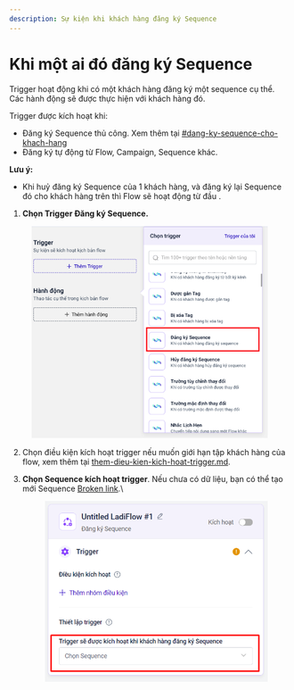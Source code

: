 ```yaml
---
description: Sự kiện khi khách hàng đăng ký Sequence
---
```


# Khi một ai đó đăng ký Sequence

Trigger hoạt động khi có một khách hàng đăng ký một sequence cụ thể. Các hành động sẽ được thực hiện với khách hàng đó.

Trigger được kích hoạt khi:

* Đăng ký Sequence thủ công. Xem thêm tại [#dang-ky-sequence-cho-khach-hang](../../../sequences/sequence.md#dang-ky-sequence-cho-khach-hang "mention")
* Đăng ký tự động từ Flow, Campaign, Sequence khác.

**Lưu ý:**

* Khi huỷ đăng ký Sequence của 1 khách hàng, và đăng ký lại Sequence đó cho khách hàng trên thì Flow sẽ hoạt động từ đầu .

1. **Chọn Trigger Đăng ký Sequence.**

<figure><img src="../../../.gitbook/assets/image (383).png" alt="" width="464"><figcaption></figcaption></figure>

2. Chọn điều kiện kích hoạt trigger nếu muốn giới hạn tập khách hàng của flow, xem thêm tại [them-dieu-kien-kich-hoat-trigger.md](them-dieu-kien-kich-hoat-trigger.md "mention").
3.  **Chọn Sequence kích hoạt trigger**. Nếu chưa có dữ liệu, bạn có thể tạo mới Sequence [Broken link](broken-reference "mention").\


    <figure><img src="../../../.gitbook/assets/image (687).png" alt="" width="481"><figcaption></figcaption></figure>
